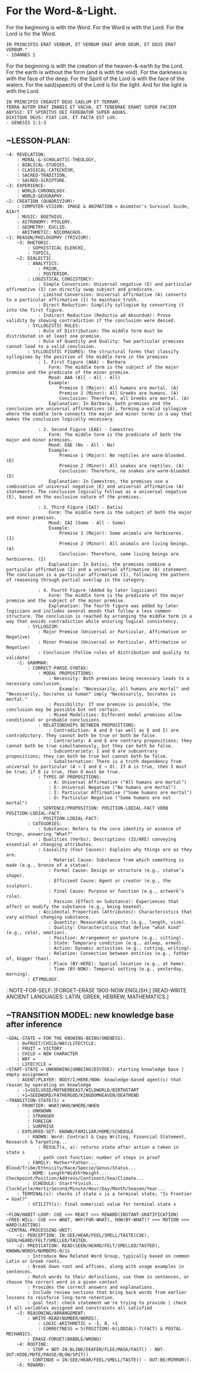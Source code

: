 # For the Word-&-Light.
For the beginning is with the Word.
For the Word is with the Lord.
For the Lord is for the Word.

    IN PRINCIPIO ERAT VERBUM, ET VERBUM ERAT APUD DEUM, ET DEUS ERAT VERBUM." 
    - IOANNES 1

For the beginning is with the creation of the heaven-&-earth by the Lord.
For the earth is without the form (and is with the void).
For the darkness is with the face of the deep. 
For the Spirit of the Lord is with the face of the waters.
For the said(speech) of the Lord is for the light.
    And for the light is with the Lord.

    IN PRINCIPIO CREAVIT DEUS CAELUM ET TERRAM.
    TERRA AUTEM ERAT INANIS ET VACUA, ET TENEBRAE ERANT SUPER FACIEM ABYSSI: ET SPIRITUS DEI FEREBATUR SUPER AQUAS.
    DIXITQUE DEUS: FIAT LUX. ET FACTA EST LUX. 
    - GENESIS 1:1-3

## ~LESSON-PLAN: 
    ~4: REVELATION:
        : MORAL-&-SCHOLASTIC-THEOLOGY,
        : BIBLICAL-STUDIES,
        : CLASSICAL-CATECHISM,
        : SACRED-TRADITION,
        : SACRED-SCRIPTURE.
    ~3: EXPERIENCE: 
        : WORLD-CHRONOLOGY.
        : WORLD-GEOGRAPHY.
    ~2: CREATION (QUADRIVIUM):
        : COMPUTER-VISION: IMAGE & ANIMATION = Animator's Survival Guide, AIArt
	    : MUSIC: BOETHIUS.
        : ASTRONOMY: PTOLEMY.
        : GEOMETRY: EUCLID.
        : ARITHMETIC: NICOMACHUS.
    ~1: REASON/PHILOSOPHY (TRIVIUM):
        ~3: RHETORIC.
            : SOPHISTICAL ELENCHI,
            : TOPICS,
        ~2: DIALECTIC.
            : ANALYTICS:
                : PRIOR,
                : POSTERIOR.   
            : LOGISTICAL CONSISTENCY:
                : Simple Conversion: Universal negative (E) and particular affirmative (I) can directly swap subject and predicate.
                : Limited Conversion: Universal affirmative (A) converts to a particular affirmative (I) to maintain truth.
                : Direct Reduction: Simplify syllogism by converting it into the first figure.
                : Indirect Reduction (Reductio ad Absurdum): Prove validity by showing contradiction if the conclusion were denied.
            : SYLLOGISTIC RULES:
                : Rule of Distribution: The middle term must be distributed in at least one premise.
                : Rule of Quantity and Quality: Two particular premises cannot lead to a valid conclusion.
            : SYLLOGISTIC FIGURES: the structural forms that classify syllogisms by the position of the middle term in the premises
                : 1. First Figure (AAA) - Barbara
                    Form: The middle term is the subject of the major premise and the predicate of the minor premise.
                    Mood: AAA (All - All - All)
                    Example:
                        Premise 1 (Major): All humans are mortal. (A)
                        Premise 2 (Minor): All Greeks are humans. (A)
                        Conclusion: Therefore, all Greeks are mortal. (A)
                    Explanation: In Barbara, both premises and the conclusion are universal affirmatives (A), forming a valid syllogism where the middle term connects the major and minor terms in a way that makes the conclusion logically necessary.
                
                : 2. Second Figure (EAE) - Camestres
                    Form: The middle term is the predicate of both the major and minor premises.
                    Mood: EAE (No - All - No)
                    Example:
                        Premise 1 (Major): No reptiles are warm-blooded. (E)
                        Premise 2 (Minor): All snakes are reptiles. (A)
                        Conclusion: Therefore, no snakes are warm-blooded. (E)
                    Explanation: In Camestres, the premises use a combination of universal negative (E) and universal affirmative (A) statements. The conclusion logically follows as a universal negative (E), based on the exclusive nature of the premises.

                : 3. Third Figure (IAI) - Datisi
                    Form: The middle term is the subject of both the major and minor premises.
                    Mood: IAI (Some - All - Some)
                    Example:
                        Premise 1 (Major): Some animals are herbivores. (I)
                        Premise 2 (Minor): All animals are living beings. (A)
                        Conclusion: Therefore, some living beings are herbivores. (I)
                    Explanation: In Datisi, the premises combine a particular affirmative (I) and a universal affirmative (A) statement. The conclusion is a particular affirmative (I), following the pattern of reasoning through partial overlap in the category.

                : 4. Fourth Figure (Added by later logicians)
                    Form: The middle term is the predicate of the major premise and the subject of the minor premise.
                    Explanation: The fourth figure was added by later logicians and includes several moods that follow a less common structure. The conclusion is reached by arranging the middle term in a way that avoids contradiction while ensuring logical consistency.  
            : SYLLOGISM:
                : Major Premise (Universal or Particular, Affirmative or Negative)
                : Minor Premise (Universal or Particular, Affirmative or Negative)
                : Conclusion (Follow rules of distribution and quality to validate)
        ~1: GRAMMAR:
            : CORRECT-PARSE-SYNTAX: 
                : MODAL PROPOSITIONS:
                    : Necessity: Both premises being necessary leads to a necessary conclusion.
                        Example: "Necessarily, all humans are mortal" and "Necessarily, Socrates is human" imply "Necessarily, Socrates is mortal."
                    : Possibility: If one premise is possible, the conclusion may be possible but not certain.
                    : Mixed Modalities: Different modal premises allow conditional or probable conclusions.
                : RELATIONSHIPS BETWEEN PROPOSITIONS:
                    : Contradiction: A and O (as well as E and I) are contradictory. They cannot both be true or both be false.
                    : Contrariety: A and E are contrary propositions; they cannot both be true simultaneously, but they can both be false.
                    : Subcontrariety: I and O are subcontrary propositions; they can both be true but cannot both be false.
                    : Subalternation: There is a truth dependency from universal to particular (A → I and E → O). If A is true, then I must be true; if E is true, then O must be true.
                : TYPES OF PROPOSITIONS: 
                    : A: Universal Affirmative ("All humans are mortal")
                    : E: Universal Negative ("No humans are mortal")
                    : I: Particular Affirmative ("Some humans are mortal")
                    : O: Particular Negative ("Some humans are not mortal")
                : SENTENCE/PROPOSITION: POSITION-LODIAL-FACT VERB POSITION-LODIAL-FACT.
                : POSITION-LODIAL-FACT:
            : CATEGORIES:
                : Substance: Refers to the core identity or essence of things, answering "What?"
                : Qualities (Verbs): Descriptions (IS/ARE) conveying essential or changing attributes.
                : Causality (Four Causes): Explains why things are as they are.
                    : Material Cause: Substance from which something is made (e.g., bronze of a statue).
                    : Formal Cause: Design or structure (e.g., statue’s shape).
                    : Efficient Cause: Agent or creator (e.g., the sculptor).
                    : Final Cause: Purpose or function (e.g., artwork’s role).
                    : Passion (Effect on Substance): Experiences that affect or modify the substance (e.g., being heated).
                : Accidental Properties (Attributes): Characteristics that vary without changing substance.
                    : Quantity: Measurable aspects (e.g., length, size).
                    : Quality: Characteristics that define "what kind" (e.g., color, emotion).
                    : Position: Arrangement or posture (e.g., sitting).
                    : State: Temporary condition (e.g., asleep, armed).
                    : Action: Dynamic activities (e.g., cutting, writing).
                    : Relation: Connection between entities (e.g., father of, bigger than).
                    : Place (BY-HERE): Spatial location (e.g., at home).
                    : Time (BY-NOW): Temporal setting (e.g., yesterday, morning).
            : ETYMOLOGY.
: NOTE-FOR-SELF: 
[FORGET-ERASE 1900-NOW ENGLISH.]
[READ-WRITE ANCIENT LANGUAGES: LATIN, GREEK, HEBREW, MATHEMATICS.]

## ~TRANSITION MODEL: new knowledge base after inference
    ~GOAL-STATE = FOR THE KNOWING-BEING(ONENESS).
        : 0=FRUIT/CHILD/WAY/LIFECYCLE:
        : FRUIT = VICTORY
        : CHILD = NEW CHARACTER
        : WAY = 
        : LIFECYCLE = 
    ~START-STATE = UNKNOWING|UNBEING(DIVIDE): starting knowledge base | empty assignment
        : AGENT/PLAYER: BODY/I/HERE/NOW: knowledge-based agent(s) that reason by operating on knowledge
        : -1=SOILVOID/MOTHERBEAST/WILDWORLD/BIRTHSTART
        : +1=SEEDWORD/FATHERGOD/KINGDOMHEAVEN/DEATHEND
    ~TRANSITION-STATE(S) =
        : FRONTIER: WHAT/WHO/WHERE/WHEN 
            : UNKNOWN
            : STRANGER
            : FOREIGN
            : SURPRISE
        : EXPLORED-SET: KNOWN/FAMILIAR/HOME/SCHEDULE
            : KNOWN: Word: Contract & Copy Writing, Financial Statement, Research & Targeting... 
                : RESULT(s, a): returns state after action a taken in state s
                : path cost function: number of steps in proof
            : FAMILY: Mother*Father... Blood/Tribe/Ethnicity/Race/Specie/Genus/Status...
            : HOME: Length*Width*Height... Checkpoint/Position/Address/Continent/Sea/Climate...
            : SCHEDULE: Start*Finish... ClockCycle/Hertz/Second/Minute/Hour/Day/Month/Season/Year...
        : TERMINAL(s): checks if state s is a terminal state; "Is Frontier = Goal?"
            : UTILITY(s): final numerical value for terminal state s

    ~FLOW/HABIT-LOOP: CUE >>> REACT >>> REWARD(INSTANT-GRATIFICATION)
    ~FREE-WILL: CUE >>> WHAT, WHY(FOR-WHAT), HOW(BY-WHAT)? >>> MOTION >>> WARD(LASTING)
    ~CENTRAL-PROCESSING-UNIT: 
        ~1: PERCEPTION: IN:SEE/HEAR/FEEL/SMELL/TASTE(CUE), SEEN/HEARD/FELT/SMELLED/TASTED.
        ~2: PREDICATION: READ(SEEN/HEARD/FELT/SMELLED/TASTED), KNOWN/WORDS/NUMBERS:0/1s
            : Introduce New Related Word Group, typically based on common Latin or Greek roots.
            : Break down root and affixes, along with usage examples in sentences.
            : Match words to their definitions, use them in sentences, or choose the correct word in a given context
            : Provides the correct answers and explanations.
            : Include review sections that bring back words from earlier lessons to reinforce long-term retention.
            : goal test: check statement we're trying to provide | check if all variables assigned and constraints all satisfied
        ~3: REASONING/ARRANGEMENT:
            : WRITE-READ(NUMBER/WORDS), 
                : LOGIC-ARITHMETIC = -1, 0, +1
                : CORRECTNESS = 5(POSITION)-6(LODIAL)-7(FACT) & POSTAL-MECHANICS.
            : ERASE-FORGET(BABBLE/WRONG) 
        ~4: ROUTINE:
            : STOP = NOT-IN:BLINK/DEAFEN/FLEE/MASK/FAST() - NOT-OUT:HIDE/MUTE/PAUSE/BLOW/SPIT()
            : CONTINUE = IN:SEE/HEAR/FEEL/SMELL/TASTE() - OUT:BE/MIRROR().
        ~5: REWARD:
